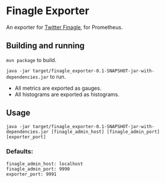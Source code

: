 Finagle Exporter
=====

An exporter for [Twitter Finagle](https://twitter.github.io/finagle/), for Prometheus.

## Building and running

`mvn package` to build.

`java -jar target/finagle_exporter-0.1-SNAPSHOT-jar-with-dependencies.jar` to run.

- All metrics are exported as gauges.
- All histograms are exported as histograms.

## Usage
```
java -jar target/finagle_exporter-0.1-SNAPSHOT-jar-with-dependencies.jar [finagle_admin_host] [finagle_admin_port] [exporter_port]
```

### Defaults:
```
finagle_admin_host: localhost
finagle_admin_port: 9990
exporter_port: 9991
```
